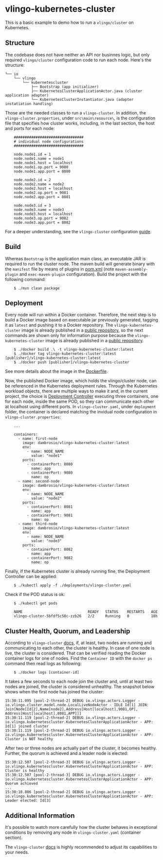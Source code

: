 # vlingo-kubernetes-cluster

This is a basic example to demo how to run a `vlingo/cluster` on Kubernetes. 

## Structure

The codebase does not have neither an API nor businnes logic, but only required `vlingo/cluster` configuration code to run each node. Here's the structure:

    └── io
        └── vlingo
            └── kubernetescluster
                ├── Bootstrap (app initializer)
                ├── KubernetesClusterApplicationActor.java (cluster application adapter)
                └── KubernetesClusterInstantiator.java (adapter instatiation handling) 
     

Those are the needed classes to run a `vlingo-cluster`. In addition, the `vlingo-cluster.properties`, under `src\main\resource\`, is the configuration file that specifies how cluster works, including, in the last section, the host and ports for each node:

```
    ################################
    # individual node configurations
    ################################

    node.node1.id = 1
    node.node1.name = node1
    node.node1.host = localhost
    node.node1.op.port = 9080
    node.node1.app.port = 8080

    node.node2.id = 2
    node.node2.name = node2
    node.node2.host = localhost
    node.node2.op.port = 9081
    node.node2.app.port = 8081

    node.node3.id = 3
    node.node3.name = node3
    node.node3.host = localhost
    node.node3.op.port = 9082
    node.node3.app.port = 8082

```

For a deeper understanding, see the `vlingo-cluster` configuration [guide](https://docs.vlingo.io/vlingo-cluster#using-the-vlingo-cluster).

## Build

Whereas `Bootstrap` is the application main class, an executable JAR is required to run the cluster node. The maven build will generate binary with the `manifest` file by means of plugins in [pom.xml](https://github.com/vlingo/vlingo-examples/blob/master/vlingo-kubernetes-cluster/pom.xml) (note `maven-assembly-plugin` and `exec-maven-plugin` configuration). Build the project with the following command: 

```
    $ ./mvn clean package
```

## Deployment

Every node will run within a Docker container. Therefore, the next step is to build a Docker image based on executable jar previously generated, tagging it as `latest` and pushing it to a Docker repository. The `vlingo-kubernetes-cluster` image is already published in a [public repository](https://hub.docker.com/repository/docker/dambrosio/vlingo-kubernetes-cluster), so the next commands are shown only for information purpose because the `vlingo-kubernetes-cluster` image is already published in a [public repository](https://hub.docker.com/repository/docker/dambrosio/vlingo-kubernetes-cluster). 

```
    $ ./docker build .\ -t vlingo-kubernetes-cluster:latest
    $ ./docker tag vlingo-kubernetes-cluster:latest [publisher]/vlingo-kubernetes-cluster:latest
    $ ./docker push [publisher]/vlingo-kubernetes-cluster
```

See more details about the image in the [Dockerfile](https://github.com/vlingo/vlingo-examples/blob/master/vlingo-kubernetes-cluster/Dockerfile).   

Now, the published Docker image, which holds the vlingo/cluster node, can be referenced in the Kubernetes deployment rules. Through the Kubernetes workload objects, there are multiple ways to make it and, in the current project, the choice is [Deployment Controller](https://kubernetes.io/docs/concepts/workloads/controllers/deployment/) executing three containers, one for each node, inside the same POD, so they can communicate each other at localhost using different ports. In `vlingo-cluster.yaml`, under `deployment` folder, the container is declared matching the invidual node configuration in `vlingo-cluster.properties`:

```
    ...
    
    containers:
      - name: first-node
        image: dambrosio/vlingo-kubernetes-cluster:latest
        env:
          - name: NODE_NAME
            value: "node1"
        ports:
          - containerPort: 8080
            name: app
          - containerPort: 9080
            name: op
      - name: second-node
        image: dambrosio/vlingo-kubernetes-cluster:latest
        env:
          - name: NODE_NAME
            value: "node2"
        ports:
          - containerPort: 8081
            name: app
          - containerPort: 9081
            name: op
      - name: third-node
        image: dambrosio/vlingo-kubernetes-cluster:latest
        env:
          - name: NODE_NAME
            value: "node3"
        ports:
          - containerPort: 8082
            name: app
          - containerPort: 9082
            name: op
```

Finally, if the Kubernetes cluster is already running fine, the Deployment Controller can be applied:

```
    $ ./kubectl apply -f ./deployments/vlingo-cluster.yaml
```

Check if the POD status is ok:

```
    $ ./kubectl get pods

    NAME                              READY   STATUS    RESTARTS   AGE
    vlingo-cluster-5bfdf5c58c-zzb26   2/2     Running   0          18h    
```

## Cluster Health, Quorum, and Leadership

According to `vlingo-cluster` [docs](https://docs.vlingo.io/vlingo-cluster#resiliency-and-scale), if, at least, two nodes are running and communicating to each other, the cluster is healthy. In case of one node is live, the cluster is considered. That can be verified reading the Docker container logs for one of nodes. Find the `Container ID` with the `docker ps` command then read logs as following: 

```
    $ ./docker logs [container-id]
```    

It takes a few seconds to each node join the cluster and, until at least two nodes are joined, the cluster is considered unhealthy. The snapshot below shows when the first node has joined the cluster:

```
15:30:11.095 [pool-2-thread-2] DEBUG io.vlingo.actors.Logger - io.vlingo.cluster.model.node.LocalLiveNodeActor - IDLE Id[1] JOIN: Join[Node[Id[2],Name[node2],Address[Host[localhost],9081,OP], Address[Host[localhost],8081,APP]]]
15:30:11.119 [pool-2-thread-2] DEBUG io.vlingo.actors.Logger - io.vlingo.kubernetescluster.KubernetesClusterApplicationActor - APP: Id[1] joined cluster
15:30:11.119 [pool-2-thread-2] DEBUG io.vlingo.actors.Logger - io.vlingo.kubernetescluster.KubernetesClusterApplicationActor - APP: Cluster is NOT healthy
```

After two or three nodes are actually part of the cluster, it becomes healthy. Further, the quorum is achieved and a leader node is elected:

```
15:30:12.507 [pool-2-thread-3] DEBUG io.vlingo.actors.Logger - io.vlingo.kubernetescluster.KubernetesClusterApplicationActor - APP: Cluster is healthy
15:30:12.507 [pool-2-thread-3] DEBUG io.vlingo.actors.Logger - io.vlingo.kubernetescluster.KubernetesClusterApplicationActor - APP: Quorum achieved
...
15:30:18.806 [pool-2-thread-2] DEBUG io.vlingo.actors.Logger - io.vlingo.kubernetescluster.KubernetesClusterApplicationActor - APP: Leader elected: Id[3]
```

## Additional Information

It's possible to watch more carefully how the cluster behaves in exceptional conditions by removing any node in `vlingo-cluster.yaml` (container section).  

The `vlingo-cluster` [docs](https://docs.vlingo.io/vlingo-cluster) is highly recommended to adjust its capabilities to your needs.
